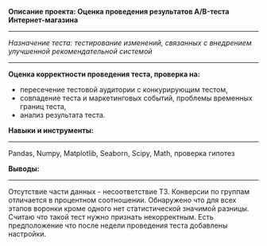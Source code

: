 __Описание проекта: Оценка проведения  результатов A/B-теста Интернет-магазина__
_____

_Назначение теста: тестирование изменений, связанных с внедрением улучшенной рекомендательной системой_
_____


__Оценка корректности проведения теста, проверка на:__
- пересечение тестовой аудитории с конкурирующим тестом,
- совпадение теста и маркетинговых событий, проблемы временных границ теста,
- анализ результата теста.


**Навыки и инструменты:**
_____
Pandas, Numpy, Matplotlib, Seaborn, Scipy,  Math, проверка гипотез



**Выводы:**
_____
Отсутствие части данных - несоответствие  ТЗ.
Конверсии по группам отличается в процентном соотношении. 
Обнаружено что для всех этапов воронки кроме  одного нет статистической значимой разницы.  
Считаю что такой тест нужно признать некорректным. 
Есть предположение что после недели проведения теста добавлены настройки.



